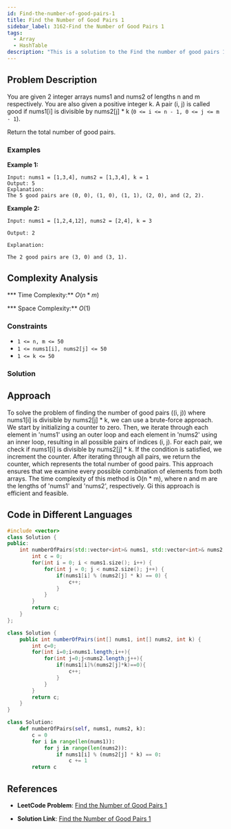 ```yaml
---
id: Find-the-number-of-good-pairs-1
title: Find the Number of Good Pairs 1
sidebar_label: 3162-Find the Number of Good Pairs 1
tags:
  - Array
  - HashTable
description: "This is a solution to the Find the number of good pairs 1 in leetcode"
---
```


## Problem Description

You are given 2 integer arrays nums1 and nums2 of lengths n and m respectively. You are also given a positive integer k.
A pair (i, j) is called good if nums1[i] is divisible by nums2[j] * k (`0 <= i <= n - 1, 0 <= j <= m - 1`).

Return the total number of good pairs.

 

### Examples

**Example 1:**

```
Input: nums1 = [1,3,4], nums2 = [1,3,4], k = 1
Output: 5
Explanation:
The 5 good pairs are (0, 0), (1, 0), (1, 1), (2, 0), and (2, 2).
```
**Example 2:**
```
Input: nums1 = [1,2,4,12], nums2 = [2,4], k = 3

Output: 2

Explanation:

The 2 good pairs are (3, 0) and (3, 1).

 ```
## Complexity Analysis

*** Time Complexity:** $O(n*m)$

*** Space Complexity:** $O(1)$

### Constraints

- `1 <= n, m <= 50`
- `1 <= nums1[i], nums2[j] <= 50`
- `1 <= k <= 50`


### Solution
## Approach
To solve the problem of finding the number of good pairs ((i, j)) where nums1[i] is divisible by nums2[j] * k, we can use a brute-force approach. We start by initializing a counter to zero. Then, we iterate through each element in 'nums1' using an outer loop and each element in 'nums2' using an inner loop, resulting in all possible pairs of indices (i, j). For each pair, we check if nums1[i] is divisible by nums2[j] * k. If the condition is satisfied, we increment the counter. After iterating through all pairs, we return the counter, which represents the total number of good pairs. This approach ensures that we examine every possible combination of elements from both arrays. The time complexity of this method is O(n * m), where n and m are the lengths of 'nums1' and 'nums2', respectively. Gi this approach is efficient and feasible.

## Code in Different Languages

<Tabs>
<TabItem value="cpp" label="C++">
  <SolutionAuthor name="@ImmidiSivani"/>

```cpp
#include <vector>
class Solution {
public:
    int numberOfPairs(std::vector<int>& nums1, std::vector<int>& nums2, int k) {
        int c = 0;
        for(int i = 0; i < nums1.size(); i++) {
            for(int j = 0; j < nums2.size(); j++) {
                if(nums1[i] % (nums2[j] * k) == 0) {
                    c++;
                }
            }
        }
        return c;
    }
};

```
</TabItem>
<TabItem value="java" label="Java">
  <SolutionAuthor name="@ImmidiSivani"/>

```java
class Solution {
    public int numberOfPairs(int[] nums1, int[] nums2, int k) {
        int c=0;
        for(int i=0;i<nums1.length;i++){
            for(int j=0;j<nums2.length;j++){
                if(nums1[i]%(nums2[j]*k)==0){
                    c++;
                }
            }
        }
        return c;
    }
}

```
</TabItem>
<TabItem value="python" label="Python">
  <SolutionAuthor name="@ImmidiSivani"/>

```python
class Solution:
    def numberOfPairs(self, nums1, nums2, k):
        c = 0
        for i in range(len(nums1)):
            for j in range(len(nums2)):
                if nums1[i] % (nums2[j] * k) == 0:
                    c += 1
        return c


```
</TabItem>
</Tabs>

## References

- **LeetCode Problem**: [Find the Number of Good Pairs 1](https://leetcode.com/problems/find-the-number-of-good-pairs-i/description/)

- **Solution Link**: [Find the Number of Good Pairs 1](https://leetcode.com/problems/find-the-number-of-good-pairs-i/post-solution/?submissionId=1268097249)
